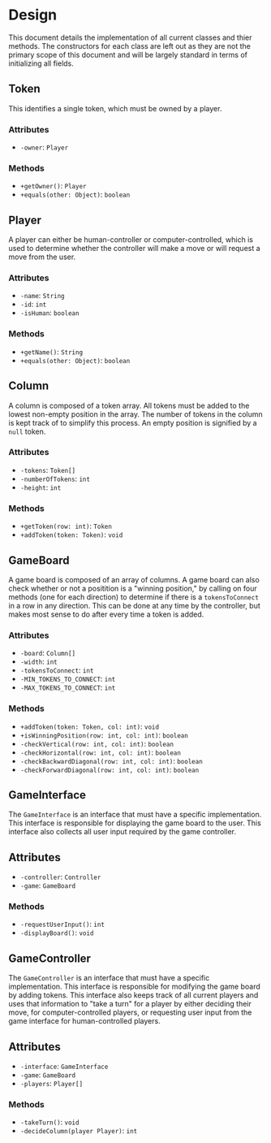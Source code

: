 # Design
This document details the implementation of all current classes and thier methods.
The constructors for each class are left out as they are not the primary scope
of this document and will be largely standard in terms of initializing all fields.

## Token
This identifies a single token, which must be owned by a player.
### Attributes
* `-owner`: `Player`
### Methods
* `+getOwner()`: `Player`
* `+equals(other: Object)`: `boolean`

## Player
A player can either be human-controller or computer-controlled, which is used
to determine whether the controller will make a move or will request a move from
the user.
### Attributes
* `-name`: `String`
* `-id`: `int`
* `-isHuman`: `boolean`
### Methods
* `+getName()`: `String`
* `+equals(other: Object)`: `boolean`

## Column
A column is composed of a token array. All tokens must be added to the
lowest non-empty position in the array. The number of tokens in the column is
kept track of to simplify this process. An empty position is signified by a
`null` token.
### Attributes
* `-tokens`: `Token[]`
* `-numberOfTokens`: `int`
* `-height`: `int`
### Methods
* `+getToken(row: int)`: `Token`
* `+addToken(token: Token)`: `void`

## GameBoard
A game board is composed of an array of columns. A game board can also check
whether or not a positition is a "winning position," by calling on four methods
(one for each direction) to determine if there is a `tokensToConnect` in a row
in any direction. This can be done at any time by the controller, but makes most
sense to do after every time a token is added.
### Attributes
* `-board`: `Column[]`
* `-width`: `int`
* `-tokensToConnect`: `int`
* `-MIN_TOKENS_TO_CONNECT`: `int`
* `-MAX_TOKENS_TO_CONNECT`: `int`
### Methods
* `+addToken(token: Token, col: int)`: `void`
* `+isWinningPosition(row: int, col: int)`: `boolean`
* `-checkVertical(row: int, col: int)`: `boolean`
* `-checkHorizontal(row: int, col: int)`: `boolean`
* `-checkBackwardDiagonal(row: int, col: int)`: `boolean`
* `-checkForwardDiagonal(row: int, col: int)`: `boolean`

## GameInterface
The `GameInterface` is an interface that must have a specific implementation.
This interface is responsible for displaying the game board to the user.
This interface also collects all user input required by the game controller.
## Attributes
* `-controller`: `Controller`
* `-game`: `GameBoard`
### Methods
* `-requestUserInput()`: `int`
* `-displayBoard()`: `void`

## GameController
The `GameController` is an interface that must have a specific implementation.
This interface is responsible for modifying the game board by adding tokens.
This interface also keeps track of all current players and uses that information
to "take a turn" for a player by either deciding their move, for computer-controlled
players, or requesting user input from the game interface for human-controlled
players.
## Attributes
* `-interface`: `GameInterface`
* `-game`: `GameBoard`
* `-players`: `Player[]`
### Methods
* `-takeTurn()`: `void`
* `-decideColumn(player Player)`: `int`
